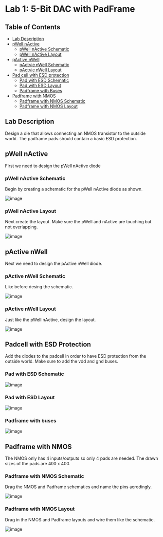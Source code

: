 # Lab 1: 5-Bit DAC with PadFrame

## Table of Contents
- [Lab Description](#lab-description)
- [pWell nActive](#pwell-nactive)
  - [pWell nActive Schematic](#pwell-nactive-schematic)
  - [pWell nActive Layout](#pwell-nactive-layout)
- [pActive nWell](#pactive-nwell)
  - [pActvie nWell Schematic](#pactive-nwell-schematic)
  - [pActvie nWell Layout](#pactive-nwell-layout)
- [Pad cell with ESD protection](padcell-with-esd-protection)
  - [Pad with ESD Schematic](#pad-with-esd-schematic)
  - [Pad with ESD Layout](#pad-with-esd-layout) 
  - [Padframe with Buses](#padframe-with-buses)
- [Padframe with NMOS](#padframe-with-nmos)
  - [Padframe with NMOS Schematic](#padframe-with-nmos-schematic)
  - [Padframe with NMOS Layout](#padframe-with-nmos-layout) 

## Lab Description
Design a die that allows connecting an NMOS transistor to the outside world. The
padframe pads should contain a basic ESD protection.


## pWell nActive
First we need to design the pWell nActive diode

### pWell nActive Schematic
Begin by creating a schematic for the pWell nActive diode as shown.

![image](https://github.com/KevinF-DU/ENCE_3501_VLSI_Class2023/blob/main/Lab3/images/pWell_sch.png)

### pWell nActive Layout
Next create the layout. Make sure the pWell and nActive are touching but not overlapping.

![image](https://github.com/KevinF-DU/ENCE_3501_VLSI_Class2023/blob/main/Lab3/images/pWell_lay.png)

## pActive nWell
Next we need to design the pActive nWell diode.

### pActive nWell Schematic
Like before desing the schematic.

![image](https://github.com/KevinF-DU/ENCE_3501_VLSI_Class2023/blob/main/Lab3/images/nWell_sch.png)

### pActive nWell Layout
Just like the pWell nActive, design the layout.

![image](https://github.com/KevinF-DU/ENCE_3501_VLSI_Class2023/blob/main/Lab3/images/nWell_lay.png)

## Padcell with ESD Protection
Add the diodes to the padcell in order to have ESD protection from the outside world. Make sure to add the vdd and gnd buses.

### Pad with ESD Schematic
![image](https://github.com/KevinF-DU/ENCE_3501_VLSI_Class2023/blob/main/Lab3/images/padESD_sch.png)

### Pad with ESD Layout
![image](https://github.com/KevinF-DU/ENCE_3501_VLSI_Class2023/blob/main/Lab3/images/padESD_lay.png)

### Padframe with buses
![image](https://github.com/KevinF-DU/ENCE_3501_VLSI_Class2023/blob/main/Lab3/images/padESD_vdd_gnd.png)

## Padframe with NMOS
The NMOS only has 4 inputs/outputs so only 4 pads are needed. The drawn sizes of the pads are 400 x 400.

### Padframe with NMOS Schematic
Drag the NMOS and Padframe schematics and name the pins acrodingly.

![image](https://github.com/KevinF-DU/ENCE_3501_VLSI_Class2023/blob/main/Lab3/images/final_icESD_sch.png)

### Padframe with NMOS Layout
Drag in the NMOS and Padframe layouts and wire them like the schematic.

![image](https://github.com/KevinF-DU/ENCE_3501_VLSI_Class2023/blob/main/Lab3/images/final_icESD_lay.png)

